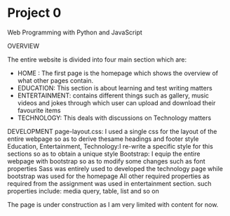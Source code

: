 # Project 0

Web Programming with Python and JavaScript

OVERVIEW

The entire website is divided into four main section which are:
* HOME : The first page is the homepage which shows the overview of what other pages contain.
* EDUCATION: This section is about learning and test writing matters
* ENTERTAINMENT: contains different things such as gallery, music videos and jokes through which user can upload and download their favourite items
* TECHNOLOGY: This deals with discussions on Technology matters
 
DEVELOPMENT
page-layout.css: I used a single css for the layout of the entire webpage so as to derive thesame headings and footer style
Education, Entertainment, Technology:I re-write a specific style for this sections so as to obtain a unique style
Bootstrap: I equip the entire webpage with bootstrap so as to modify some changes such as font properties
Sass was entirely used to developed the technology page while bootstrap was used for the homepage
All other required properties as required from the assignment was used in entertainment section. such properties include:
media query, table, list and so on

The page is under construction as I am very limited with content for now.
